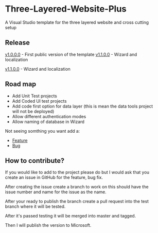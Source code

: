 # Three-Layered-Website-Plus
A Visual Studio template for the three layered website and cross cutting setup

## Release
[v1.0.0.0](/Release%20Notes.md#v1000) - First public version of the template
[v1.1.0.0](/Release%20Notes.md#v1100) - Wizard and localization

[v1.1.0.0](/Release%20Notes.md#v1100) - Wizard and localization

## Road map
- Add Unit Test projects
- Add Coded UI test projects
- Add code first option for data layer (this is mean the data tools project will not be deployed)
- Allow different authentication modes
- Allow naming of database in Wizard

Not seeing somthing you want add a:
- [Feature](/issues/new?template=enhancement.md)
- [Bug](/issues/new?template=bug.md)

## How to contribute?
If you would like to add to the project please do but I would ask that you create an issue in GitHub for the feature, bug fix.

After creating the issue create a branch to work on this should have the issue number and name for the issue as the name.

After your ready to publish the branch create a pull request into the test branch where it will be tested.

After it's passed testing it will be merged into master and tagged.

Then I will publish the version to Microsoft.
